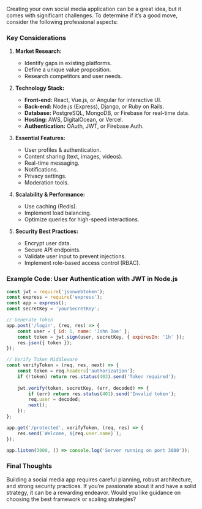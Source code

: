 Creating your own social media application can be a great idea, but it comes with significant challenges. To determine if it’s a good move, consider the following professional aspects:

### **Key Considerations**
1. **Market Research:** 
   - Identify gaps in existing platforms.
   - Define a unique value proposition.
   - Research competitors and user needs.

2. **Technology Stack:** 
   - **Front-end:** React, Vue.js, or Angular for interactive UI.
   - **Back-end:** Node.js (Express), Django, or Ruby on Rails.
   - **Database:** PostgreSQL, MongoDB, or Firebase for real-time data.
   - **Hosting:** AWS, DigitalOcean, or Vercel.
   - **Authentication:** OAuth, JWT, or Firebase Auth.

3. **Essential Features:** 
   - User profiles & authentication.
   - Content sharing (text, images, videos).
   - Real-time messaging.
   - Notifications.
   - Privacy settings.
   - Moderation tools.

4. **Scalability & Performance:** 
   - Use caching (Redis).
   - Implement load balancing.
   - Optimize queries for high-speed interactions.

5. **Security Best Practices:** 
   - Encrypt user data.
   - Secure API endpoints.
   - Validate user input to prevent injections.
   - Implement role-based access control (RBAC).

### **Example Code: User Authentication with JWT in Node.js**
```javascript
const jwt = require('jsonwebtoken');
const express = require('express');
const app = express();
const secretKey = 'yourSecretKey';

// Generate Token
app.post('/login', (req, res) => {
    const user = { id: 1, name: 'John Doe' };
    const token = jwt.sign(user, secretKey, { expiresIn: '1h' });
    res.json({ token });
});

// Verify Token Middleware
const verifyToken = (req, res, next) => {
    const token = req.headers['authorization'];
    if (!token) return res.status(403).send('Token required');
    
    jwt.verify(token, secretKey, (err, decoded) => {
        if (err) return res.status(401).send('Invalid token');
        req.user = decoded;
        next();
    });
};

app.get('/protected', verifyToken, (req, res) => {
    res.send(`Welcome, ${req.user.name}`);
});

app.listen(3000, () => console.log('Server running on port 3000'));
```

### **Final Thoughts**
Building a social media app requires careful planning, robust architecture, and strong security practices. If you’re passionate about it and have a solid strategy, it can be a rewarding endeavor. Would you like guidance on choosing the best framework or scaling strategies?